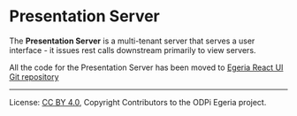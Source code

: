 <!-- SPDX-License-Identifier: CC-BY-4.0 -->
<!-- Copyright Contributors to the ODPi Egeria project. -->

# Presentation Server

The **Presentation Server** is a multi-tenant server that serves a user interface - it issues rest calls downstream primarily to view
servers. 

All the code for the Presentation Server has been moved to [Egeria React UI Git repository](https://github.com/odpi/egeria-react-ui)

----
License: [CC BY 4.0](https://creativecommons.org/licenses/by/4.0/),
Copyright Contributors to the ODPi Egeria project.
